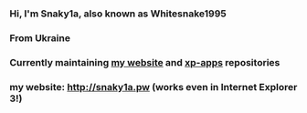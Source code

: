 ### Hi, I'm Snaky1a, also known as Whitesnake1995
### From Ukraine

### Currently maintaining [my website](https://github.com/snaky1a/snaky1a.github.io) and [xp-apps](https://github.com/snaky1a/xp-apps) repositories

### my website: http://snaky1a.pw (works even in Internet Explorer 3!)
